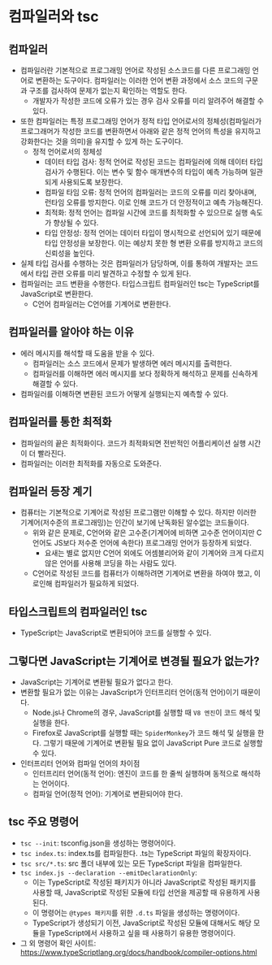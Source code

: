 # 컴파일러와 tsc

## 컴파일러
- 컴파일러란 기본적으로 프로그래밍 언어로 작성된 소스코드를 다른 프로그래밍 언어로 변환하는 도구이다. 컴파일러는 이러한 언어 변환 과정에서 소스 코드의 구문과 구조를 검사하여 문제가 없는지 확인하는 역할도 한다.
    - 개발자가 작성한 코드에 오류가 있는 경우 검사 오류를 미리 알려주어 해결할 수 있다.
- 또한 컴파일러는 특정 프로그래밍 언어가 정적 타입 언어로서의 정체성(컴파일러가 프로그래머가 작성한 코드를 변환하면서 아래와 같은 정적 언어의 특성을 유지하고 강화한다는 것을 의미)을 유지할 수 있게 하는 도구이다.
    - 정적 언어로서의 정체성
        - 데이터 타입 검사: 정적 언어로 작성된 코드는 컴파일러에 의해 데이터 타입 검사가 수행된다. 이는 변수 및 함수 매개변수의 타입이 예측 가능하며 일관되게 사용되도록 보장한다.
        - 컴파일 타임 오류: 정적 언어의 컴파일러는 코드의 오류를 미리 찾아내며, 런타임 오류를 방지한다. 이로 인해 코드가 더 안정적이고 예측 가능해진다.
        - 최적화: 정적 언어는 컴파일 시간에 코드를 최적화할 수 있으므로 실행 속도가 향상될 수 있다.
        - 타입 안정성: 정적 언어는 데이터 타입이 명시적으로 선언되어 있기 때문에 타입 안정성을 보장한다. 이는 예상치 못한 형 변환 오류를 방지하고 코드의 신뢰성을 높인다.
- 실제 타입 검사를 수행하는 것은 컴파일러가 담당하며, 이를 통하여 개발자는 코드에서 타입 관련 오류를 미리 발견하고 수정할 수 있게 된다.
- 컴파일러는 코드 변환을 수행한다. 타입스크립트 컴파일러인 tsc는 TypeScript를 JavaScript로 변환한다.
    - C언어 컴파일러는 C언어를 기계어로 변환한다.

## 컴파일러를 알아야 하는 이유
- 에러 메시지를 해석할 때 도움을 받을 수 있다. 
    - 컴파일러는 소스 코드에서 문제가 발생하면 에러 메시지를 출력한다.
    - 컴파일러를 이해하면 에러 메시지를 보다 정확하게 해석하고 문제를 신속하게 해결할 수 있다.
- 컴파일러를 이해하면 변환된 코드가 어떻게 실행되는지 예측할 수 있다.

## 컴파일러를 통한 최적화
- 컴파일러의 끝은 최적화이다. 코드가 최적화되면 전반적인 어플리케이션 실행 시간이 더 빨라진다.
- 컴파일러는 이러한 최적화를 자동으로 도와준다.

## 컴파일러 등장 계기
- 컴퓨터는 기본적으로 기계어로 작성된 프로그램만 이해할 수 있다. 하지만 이러한 기계어(저수준의 프로그래밍)는 인간이 보기에 난독화된 알수없는 코드들이다.
    - 위와 같은 문제로, C언어와 같은 고수준(기계어에 비하면 고수준 언어이지만 C언어도 JS보다 저수준 언어에 속한다) 프로그래밍 언어가 등장하게 되었다.
        - 요새는 별로 없지만 C언어 외에도 어셈블리어와 같이 기계어와 크게 다르지 않은 언어를 사용해 코딩을 하는 사람도 있다.
    - C언어로 작성된 코드를 컴퓨터가 이해하려면 기계어로 변환을 하여야 했고, 이로인해 컴파일러가 필요하게 되었다.

## 타입스크립트의 컴파일러인 tsc
- TypeScript는 JavaScript로 변환되어야 코드를 실행할 수 있다.

## 그렇다면 JavaScript는 기계어로 변경될 필요가 없는가?
- JavaScript는 기계어로 변환될 필요가 없다고 한다.
- 변환할 필요가 없는 이유는 JavaScript가 인터프리터 언어(동적 언어)이기 때문이다.
    - Node.js나 Chrome의 경우, JavaScript를 실행할 때 `V8 엔진`이 코드 해석 및 실행을 한다.
    - Firefox로 JavaScript를 실행할 때는 `SpiderMonkey`가 코드 해석 및 실행을 한다. 그렇기 때문에 기계어로 변환될 필요 없이 JavaScript Pure 코드로 실행할 수 있다.
- 인터프리터 언어와 컴파일 언어의 차이점
    - 인터프리터 언어(동적 언어): 엔진이 코드를 한 줄씩 실행하며 동적으로 해석하는 언어이다.
    - 컴파일 언어(정적 언어): 기계어로 변환되어야 한다.

## tsc 주요 명령어
- `tsc --init`: tsconfig.json을 생성하는 명령어이다.
- `tsc index.ts`: index.ts를 컴파일한다. .ts는 TypeScript 파일의 확장자이다.
- `tsc src/*.ts`: src 폴더 내부에 있는 모든 TypeScript 파일을 컴파일한다.
- `tsc index.js --declaration --emitDeclarationOnly`:
    - 이는 TypeScript로 작성된 패키지가 아니라 JavaScript로 작성된 패키지를 사용할 때, JavaScript로 작성된 모듈에 타입 선언을 제공할 때 유용하게 사용된다.
    - 이 명령어는 `@types 패키지`를 위한 `.d.ts` 파일을 생성하는 명령어이다.
    - TypeScript가 생성되기 이전, JavaScript로 작성된 모듈에 대해서도 해당 모듈을 TypeScript에서 사용하고 싶을 때 사용하기 유용한 명령어이다.
- 그 외 명령어 확인 사이트: https://www.typeScriptlang.org/docs/handbook/compiler-options.html
